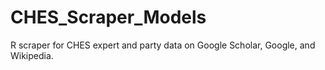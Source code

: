 # CHES_Scraper_Models
R scraper for CHES expert and party data on Google Scholar, Google, and Wikipedia.
